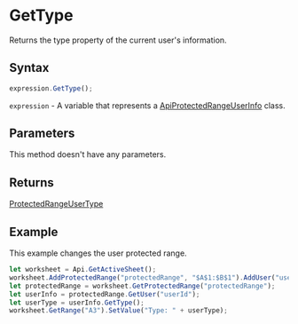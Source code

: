 # GetType

Returns the type property of the current user's information.

## Syntax

```javascript
expression.GetType();
```

`expression` - A variable that represents a [ApiProtectedRangeUserInfo](../ApiProtectedRangeUserInfo.md) class.

## Parameters

This method doesn't have any parameters.

## Returns

[ProtectedRangeUserType](../../Enumeration/ProtectedRangeUserType.md)

## Example

This example changes the user protected range.

```javascript editor-
let worksheet = Api.GetActiveSheet();
worksheet.AddProtectedRange("protectedRange", "$A$1:$B$1").AddUser("userId", "name", "CanView");
let protectedRange = worksheet.GetProtectedRange("protectedRange");
let userInfo = protectedRange.GetUser("userId");
let userType = userInfo.GetType();
worksheet.GetRange("A3").SetValue("Type: " + userType);
```
